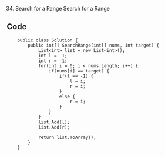 34. Search for a Range
Search for a Range

## Code
        public class Solution {
            public int[] SearchRange(int[] nums, int target) {
                List<int> list = new List<int>();
                int l = -1;
                int r = -1;
                for(int i = 0; i < nums.Length; i++) {
                    if(nums[i] == target) {
                        if(l == -1) {
                            l = i;
                            r = i;
                        }
                        else {
                            r = i;
                        }
                    }
                }
                list.Add(l);
                list.Add(r);

                return list.ToArray();
            }
        }